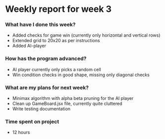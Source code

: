 # Weekly report for week 3

### What have I done this week?
- Added checks for game win (currently only horizontal and vertical rows)
- Extended grid to 20x20 as per instructions
- Added AI-player

### How has the program advanced?
- AI player currently only picks a random cell
- Win condition checks in good shape, missing only diagonal checks

### What are my plans for next week?
- Minimax algorithm with alpha beta pruning for the AI player
- Clean up GameBoard.jsx file, currently quite cluttered
- Write testing documentation

### Time spent on project
- 12 hours
